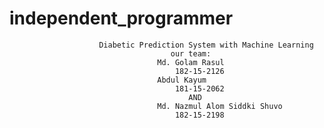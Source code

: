# independent_programmer
                        Diabetic Prediction System with Machine Learning
                                        our team:
                                     Md. Golam Rasul
                                         182-15-2126
                                     Abdul Kayum
                                         181-15-2062
                                            AND
                                     Md. Nazmul Alom Siddki Shuvo
                                         182-15-2198
